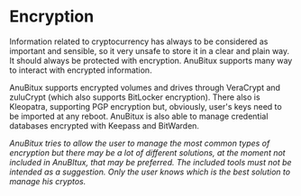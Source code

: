 # Encryption

Information related to cryptocurrency has always to be considered as important and sensible, so it very unsafe to store it in a clear and plain way. It should always be protected with encryption. AnuBitux supports many way to interact with encrypted information.

AnuBitux supports encrypted volumes and drives through VeraCrypt and zuluCrypt (which also supports BitLocker encryption). There also is Kleopatra, supporting PGP encryption but, obviously, user's keys need to be imported at any reboot. AnuBitux is also able to manage credential databases encrypted with Keepass and BitWarden.

_AnuBitux tries to allow the user to manage the most common types of encryption but there may be a lot of different solutions, at the moment not included in AnuBItux, that may be preferred. The included tools must not be intended as a suggestion. Only the user knows which is the best solution to manage his cryptos._
